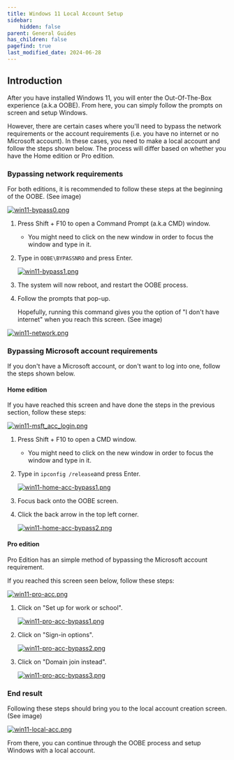 ```yaml
---
title: Windows 11 Local Account Setup 
sidebar:
    hidden: false
parent: General Guides
has_children: false
pagefind: true
last_modified_date: 2024-06-28
---
```


## Introduction
After you have installed Windows 11, you will enter the Out-Of-The-Box experience (a.k.a OOBE). From here, you can simply follow the prompts on screen and setup Windows. 

However, there are certain cases where you'll need to bypass the network requirements or the account requirements (i.e. you have no internet or no Microsoft account). In these cases, you need to make a local account and follow the steps shown below. The process will differ based on whether you have the Home edition or Pro edition.

### Bypassing network requirements 
For both editions, it is recommended to follow these steps at the beginning of the OOBE. (See image) 

[![win11-bypass0.png](../../../assets/install-11/win11-bypass0.png)](../../../assets/install-11/win11-bypass0.png)

1. Press Shift + F10 to open a Command Prompt (a.k.a CMD) window.
     - You might need to click on the new window in order to focus the window and type in it.
2. Type in `OOBE\BYPASSNRO` and press Enter.

    [![win11-bypass1.png](../../../assets/install-11/win11-bypass1.png)](../../../assets/install-11/win11-bypass1.png)

3. The system will now reboot, and restart the OOBE process. 

4. Follow the prompts that pop-up. 

    Hopefully, running this command gives you the option of "I don't have internet" when you reach this screen. (See image)

[![win11-network.png](../../../assets/install-11/win11-network.png)](../../../assets/install-11/win11-network.png)

### Bypassing Microsoft account requirements
If you don't have a Microsoft account, or don't want to log into one, follow the steps shown below. 
#### Home edition
If you have reached this screen and have done the steps in the previous section, follow these steps: 

[![win11-msft_acc_login.png](../../../assets/install-11/win11-msft_acc_login.png)](../../../assets/install-11/win11-msft_acc_login.png)

1. Press Shift + F10 to open a CMD window.
     - You might need to click on the new window in order to focus the window and type in it. 

2. Type in `ipconfig /release`and press Enter. 

     [![win11-home-acc-bypass1.png](../../../assets/install-11/win11-home-acc-bypass1.png)](../../../assets/install-11/win11-home-acc-bypass1.png)

3. Focus back onto the OOBE screen. 

4. Click the back arrow in the top left corner. 

     [![win11-home-acc-bypass2.png](../../../assets/install-11/win11-home-acc-bypass2.png)](../../../assets/install-11/win11-home-acc-bypass2.png)

#### Pro edition
Pro Edition has an simple method of bypassing the Microsoft account requirement. 

If you reached this screen seen below, follow these steps: 

[![win11-pro-acc.png](../../../assets/install-11/win11-pro-acc.png)](../../../assets/install-11/win11-pro-acc.png)

1. Click on "Set up for work or school". 

     [![win11-pro-acc-bypass1.png](../../../assets/install-11/win11-pro-acc-bypass1.png)](../../../assets/install-11/win11-pro-acc-bypass1.png)


2. Click on "Sign-in options". 

     [![win11-pro-acc-bypass2.png](../../../assets/install-11/win11-pro-acc-bypass2.png)](../../../assets/install-11/win11-pro-acc-bypass2.png)


3. Click on "Domain join instead".

     [![win11-pro-acc-bypass3.png](../../../assets/install-11/win11-pro-acc-bypass3.png)](../../../assets/install-11/win11-pro-acc-bypass3.png)

### End result
Following these steps should bring you to the local account creation screen. (See image) 

[![win11-local-acc.png](../../../assets/install-11/win11-local-acc.png)](../../../assets/install-11/win11-local-acc.png)


From there, you can continue through the OOBE process and setup Windows with a local account.  


